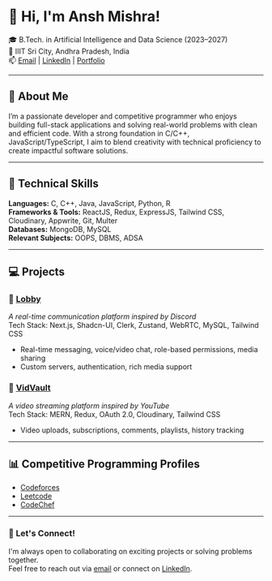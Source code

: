 # 👋 Hi, I'm Ansh Mishra!

🎓 B.Tech. in Artificial Intelligence and Data Science (2023–2027)  
📍 IIIT Sri City, Andhra Pradesh, India  
📫 [Email](mailto:ansh1005mishra@gmail.com) | [LinkedIn](https://linkedin.com/in/ansh-mishra1005) | [Portfolio](https://maverickportfolio.vercel.app/) 

---

## 🚀 About Me

I’m a passionate developer and competitive programmer who enjoys building full-stack applications and solving real-world problems with clean and efficient code. With a strong foundation in C/C++, JavaScript/TypeScript, I aim to blend creativity with technical proficiency to create impactful software solutions.

---

## 🧠 Technical Skills

**Languages:** C, C++, Java, JavaScript, Python, R  
**Frameworks & Tools:** ReactJS, Redux, ExpressJS, Tailwind CSS, Cloudinary, Appwrite, Git, Multer  
**Databases:** MongoDB, MySQL  
**Relevant Subjects:** OOPS, DBMS, ADSA  

---

## 💻 Projects

### 🔹 [Lobby](https://lobby-ansh.vercel.app)  
*A real-time communication platform inspired by Discord*  
Tech Stack: Next.js, Shadcn-UI, Clerk, Zustand, WebRTC, MySQL, Tailwind CSS  
- Real-time messaging, voice/video chat, role-based permissions, media sharing  
- Custom servers, authentication, rich media support  

### 🔹 [VidVault](https://vidvault.vercel.app/)  
*A video streaming platform inspired by YouTube*  
Tech Stack: MERN, Redux, OAuth 2.0, Cloudinary, Tailwind CSS  
- Video uploads, subscriptions, comments, playlists, history tracking  

---


## 📊 Competitive Programming Profiles

- [Codeforces](https://codeforces.com/profile/Maverick_1005)  
- [Leetcode](https://leetcode.com/u/Maverick_1005/)  
- [CodeChef](https://www.codechef.com/users/ansh1005mishra)

---

### 🔗 Let's Connect!
I'm always open to collaborating on exciting projects or solving problems together.  
Feel free to reach out via [email](mailto:ansh1005mishra@gmail.com) or connect on [LinkedIn](https://linkedin.com/in/ansh-mishra1005).

